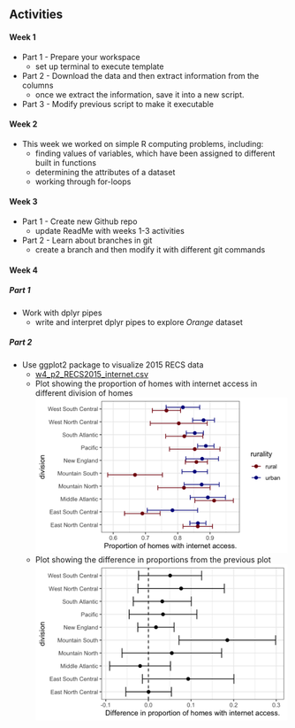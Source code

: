 ## Activities
#### Week 1 
* Part 1 - Prepare your workspace 
  + set up terminal to execute template 
* Part 2 - Download the data and then extract information from the columns 
  + once we extract the information, save it into a new script.
* Part 3 - Modify previous script to make it executable 
#### Week 2 
* This week we worked on simple R computing problems, including: 
  + finding values of variables, which have been assigned to different built in functions 
  + determining the attributes of a dataset 
  + working through for-loops
#### Week 3 
* Part 1 - Create new Github repo 
  + update ReadMe with weeks 1-3 activities 
* Part 2 - Learn about branches in git 
  + create a branch and then modify it with different git commands
#### Week 4 
##### Part 1
* Work with dplyr pipes 
  + write and interpret dplyr pipes to explore _Orange_ dataset 
##### Part 2
* Use ggplot2 package to visualize 2015 RECS data 
  + [w4_p2_RECS2015_internet.csv](https://github.com/jbhender/Stats506_F20/blob/master/activities/week4/w4_p2_RECS2015_internet.csv)
  + Plot showing the proportion of homes with internet access in different division of homes 
  ![q1](week4/plot1w4.png)
  + Plot showing the difference in proportions from the previous plot 
  ![q2](week4/plot2w4.png)  
